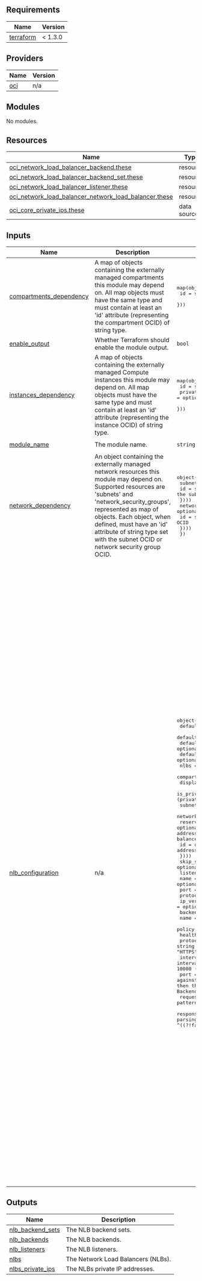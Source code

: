 ## Requirements

| Name | Version |
|------|---------|
| <a name="requirement_terraform"></a> [terraform](#requirement\_terraform) | < 1.3.0 |

## Providers

| Name | Version |
|------|---------|
| <a name="provider_oci"></a> [oci](#provider\_oci) | n/a |

## Modules

No modules.

## Resources

| Name | Type |
|------|------|
| [oci_network_load_balancer_backend.these](https://registry.terraform.io/providers/oracle/oci/latest/docs/resources/network_load_balancer_backend) | resource |
| [oci_network_load_balancer_backend_set.these](https://registry.terraform.io/providers/oracle/oci/latest/docs/resources/network_load_balancer_backend_set) | resource |
| [oci_network_load_balancer_listener.these](https://registry.terraform.io/providers/oracle/oci/latest/docs/resources/network_load_balancer_listener) | resource |
| [oci_network_load_balancer_network_load_balancer.these](https://registry.terraform.io/providers/oracle/oci/latest/docs/resources/network_load_balancer_network_load_balancer) | resource |
| [oci_core_private_ips.these](https://registry.terraform.io/providers/oracle/oci/latest/docs/data-sources/core_private_ips) | data source |

## Inputs

| Name | Description | Type | Default | Required |
|------|-------------|------|---------|:--------:|
| <a name="input_compartments_dependency"></a> [compartments\_dependency](#input\_compartments\_dependency) | A map of objects containing the externally managed compartments this module may depend on. All map objects must have the same type and must contain at least an 'id' attribute (representing the compartment OCID) of string type. | <pre>map(object({<br>    id = string # the compartment OCID<br>  }))</pre> | `null` | no |
| <a name="input_enable_output"></a> [enable\_output](#input\_enable\_output) | Whether Terraform should enable the module output. | `bool` | `true` | no |
| <a name="input_instances_dependency"></a> [instances\_dependency](#input\_instances\_dependency) | A map of objects containing the externally managed Compute instances this module may depend on. All map objects must have the same type and must contain at least an 'id' attribute (representing the instance OCID) of string type. | <pre>map(object({<br>    id = string # the instance OCID<br>    private_ip = optional(string) # the instance or VNIC private IP address<br>  }))</pre> | `null` | no |
| <a name="input_module_name"></a> [module\_name](#input\_module\_name) | The module name. | `string` | `"network-load-balancer"` | no |
| <a name="input_network_dependency"></a> [network\_dependency](#input\_network\_dependency) | An object containing the externally managed network resources this module may depend on. Supported resources are 'subnets' and 'network\_security\_groups', represented as map of objects. Each object, when defined, must have an 'id' attribute of string type set with the subnet OCID or network security group OCID. | <pre>object({<br>    subnets = optional(map(object({<br>      id = string # the subnet OCID<br>    })))<br>    network_security_groups = optional(map(object({<br>      id = string # the network security group OCID<br>    })))<br>  })</pre> | `null` | no |
| <a name="input_nlb_configuration"></a> [nlb\_configuration](#input\_nlb\_configuration) | n/a | <pre>object({<br>    default_compartment_id  = optional(string)<br>    default_subnet_id       = optional(string)<br>    default_defined_tags    = optional(map(string))<br>    default_freeform_tags   = optional(map(string))<br>    nlbs = optional(map(object({<br>      compartment_id = optional(string)<br>      display_name   = string<br>      is_private     = bool # Whether the NLB has a virtual cloud network-local (private) IP address.<br>      subnet_id      = optional(string)<br>      network_security_group_ids = optional(list(string))<br>      reserved_ips = optional(list(object({ # List of objects representing a reserved IP address to be attached or that is already attached to a network load balancer. <br>        id = optional(string) # OCID of the reserved public IP address created with the VCN.<br>      })))<br>      skip_source_dest_check = optional(bool)<br>      listeners = map(object({<br>        name         = optional(string)<br>        port         = number<br>        protocol     = string<br>        ip_version   = optional(string)<br>        backend_set  = object({<br>          name       = string<br>          policy     = optional(string)<br>          health_checker = object({<br>            protocol = string # The protocol the health check must use. Valid values: "HTTP", "HTTPS", "UDP", "TCP".<br>            interval_in_millis = optional(number) # The interval between health checks, in milliseconds. The default value is 10000 (10 seconds)<br>            port = optional(number) # The backend server port against which to run the health check. If the port is not specified, then the network load balancer uses the port information from the Backend object.<br>            request_data = optional(string) # Base64 encoded pattern to be sent as UDP or TCP health check probe.<br>            response_body_regex = optional(string) # A regular expression for parsing the response body from the backend server. Example: ^((?!false).|\s)*$<br>            response_data = optional(string) # Base64 encoded pattern to be validated as UDP or TCP health check probe response.<br>            retries = optional(number) # The number of retries to attempt before a backend server is considered "unhealthy". This number also applies when recovering a server to the "healthy" state. The default value is 3.<br>            return_code = optional(number) # The status code a healthy backend server should return. If you configure the health check policy to use the HTTP protocol, then you can use common HTTP status codes such as "200".<br>            timeout_in_millis = optional(number) # The maximum time, in milliseconds, to wait for a reply to a health check. A health check is successful only if a reply returns within this timeout period. The default value is 3000 (3 seconds)<br>            url_path = optional(string) # The path against which to run the health check. Default is "/" Example: "/healthcheck"<br>          })<br>          ip_version = optional(string)<br>          backends = map(object({<br>            name       = string<br>            port       = number<br>            weight     = optional(number)<br>            ip_address = optional(string)<br>            is_backup  = optional(bool)<br>            is_drain   = optional(bool)<br>            is_offline = optional(bool)<br>            target_id  = optional(string) # The IP OCID/Instance OCID associated with the backend server<br>          }))<br>        })<br>      }))<br>      defined_tags = optional(map(string))<br>      freeform_tags = optional(map(string))<br>    })))<br>  })</pre> | n/a | yes |

## Outputs

| Name | Description |
|------|-------------|
| <a name="output_nlb_backend_sets"></a> [nlb\_backend\_sets](#output\_nlb\_backend\_sets) | The NLB backend sets. |
| <a name="output_nlb_backends"></a> [nlb\_backends](#output\_nlb\_backends) | The NLB backends. |
| <a name="output_nlb_listeners"></a> [nlb\_listeners](#output\_nlb\_listeners) | The NLB listeners. |
| <a name="output_nlbs"></a> [nlbs](#output\_nlbs) | The Network Load Balancers (NLBs). |
| <a name="output_nlbs_private_ips"></a> [nlbs\_private\_ips](#output\_nlbs\_private\_ips) | The NLBs private IP addresses. |
